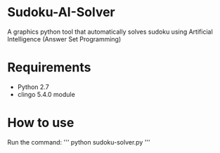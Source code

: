 # Sudoku-AI-Solver

A graphics python tool that automatically solves sudoku using Artificial Intelligence (Answer Set Programming)

# Requirements
- Python 2.7
- clingo 5.4.0 module

# How to use

Run the command:
'''
python sudoku-solver.py
'''